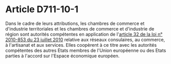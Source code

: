 # Article D711-10-1

<p>Dans le cadre de leurs attributions, les chambres de commerce et d'industrie territoriales et les chambres de commerce et d'industrie de région sont autorités compétentes en application de l'<a href='/affichTexteArticle.do?cidTexte=JORFTEXT000022511227&idArticle=JORFARTI000022511496&categorieLien=cid'>article 32 de la loi n° 2010-853 du 23 juillet 2010</a> relative aux réseaux consulaires, au commerce, à l'artisanat et aux services. Elles coopèrent à ce titre avec les autorités compétentes des autres Etats membres de l'Union européenne ou des Etats parties à l'accord sur l'Espace économique européen.</p>